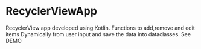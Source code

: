 # RecyclerViewApp
RecyclerView app developed using Kotlin. Functions to add,remove and edit items Dynamically from user input and save the data into dataclasses.
See DEMO

